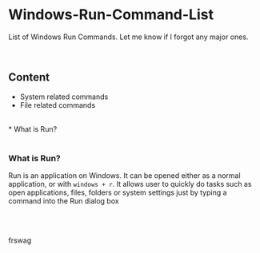 # Windows-Run-Command-List  
List of Windows Run Commands. Let me know if I forgot any major ones.  

<br>

## Content  
* System related commands  
* File related commands
<br />
* What is Run?  <br>

<br>

### What is Run?
Run is an application on Windows. It can be opened either as a normal application, or with ``windows + r``. It allows user to quickly do tasks such as open applications, files, folders or system settings just by typing a command into the Run dialog box

<br />
<br />

frswag  
